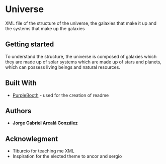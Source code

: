 # Universe

XML file of the structure of the universe, the galaxies that 
make it up and the systems that make up the galaxies


## Getting started

To understand the structure, the universe is composed of galaxies which
they are made up of solar systems which are made up of stars
and planets, which can possess living beings and natural resources.


## Built With

  - [PurpleBooth](https://github.com/PurpleBooth/a-good-readme-template) - used for the creation of readme
    

## Authors

  - **Jorge Gabriel Arcalá González** 


## Acknowlegment

  - Tiburcio for teaching me XML
  - Inspiration for the elected theme to ancor and sergio
  